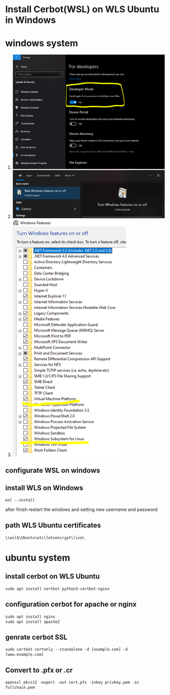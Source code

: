 # Install Cerbot(WSL) on WLS Ubuntu in Windows

# windows system
1.   <img src="https://github.com/EGraci/cerbot-windows-wls/blob/main/developer-mode.PNG">
2.   <img src="https://github.com/EGraci/cerbot-windows-wls/blob/main/turn-windows-feature.PNG">
3.   <img src="https://github.com/EGraci/cerbot-windows-wls/blob/main/on-windows-features.PNG">
## configurate WSL on windows

## install WLS on Windows
```
wsl --install
```
after finish restart the windows and setting new username and password

## path WLS Ubuntu certificates
```
\\wsl$\Ubuntu\etc\letsencrypt\live\
```
# ubuntu system

## install cerbot on WLS Ubuntu
```
sudo apt install certbot python3-certbot-nginx
```
## configuration cerbot for apache or nginx
```
sudo apt install nginx
sudo apt install apache2
```
## genrate cerbot SSL
```
sudo certbot certonly --standalone -d [example.com] -d [www.example.com]
```
## Convert to .pfx or .cr
```
openssl pkcs12 -export -out cert.pfx -inkey privkey.pem -in fullchain.pem
```
